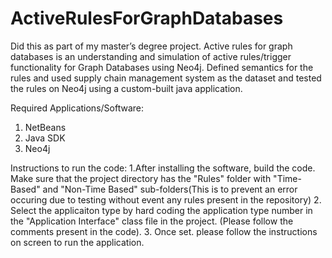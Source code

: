 # ActiveRulesForGraphDatabases
Did this as part of my master’s degree project. 
Active rules for graph databases is an understanding and simulation of active rules/trigger functionality for Graph Databases using Neo4j. 
Defined semantics for the rules and used supply chain management system as the dataset and tested the rules on Neo4j using a custom-built java application.

Required Applications/Software:
1. NetBeans
2. Java SDK
3. Neo4j

Instructions to run the code:
1.After installing the software, build the code. Make sure that the project directory has the "Rules" folder with "Time-Based" and "Non-Time Based" sub-folders(This is to prevent an error occuring due to testing without event any rules present in the repository)
2. Select the applicaiton type by hard coding the application type number in the "Application Interface" class file in the project. (Please follow the comments present in the code).
3. Once set. please follow the instructions on screen to run the application.
